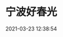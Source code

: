 ---
title: 宁波好春光
date: 2021-03-23 12:38:54
updated: 2021-03-23 12:38:54
layout: gallery
photos:
  - caption: 宁波
    src: https://cdn.jsdelivr.net/gh/SunL1GHT/ImagePicGo@main/img/20210318210213.jpg
    desc: 无
  - caption: 宁波
    src: https://cdn.jsdelivr.net/gh/SunL1GHT/ImagePicGo@main/img/20210318210219.jpg
    desc: 无
  - caption: 宁波
    src: https://cdn.jsdelivr.net/gh/SunL1GHT/ImagePicGo@main/img/20210318210218.jpg
    desc: 无
  - caption: 宁波
    src: https://cdn.jsdelivr.net/gh/SunL1GHT/ImagePicGo@main/img/20210318210217.jpg
    desc: 无
  - caption: 宁波
    src: https://cdn.jsdelivr.net/gh/SunL1GHT/ImagePicGo@main/img/20210318210215.jpg
    desc: 无
  - caption: 宁波
    src: https://cdn.jsdelivr.net/gh/SunL1GHT/ImagePicGo@main/img/20210318210214.jpg
    desc: 无
  - caption: 宁波
    src: https://cdn.jsdelivr.net/gh/SunL1GHT/ImagePicGo@main/img/20210318210212.jpg
    desc: 无
  - caption: 宁波
    src: https://cdn.jsdelivr.net/gh/SunL1GHT/ImagePicGo@main/img/20210318210211.jpg
    desc: 无
  - caption: 宁波
    src: https://cdn.jsdelivr.net/gh/SunL1GHT/ImagePicGo@main/img/20210318210210.jpg
    desc: 无
---